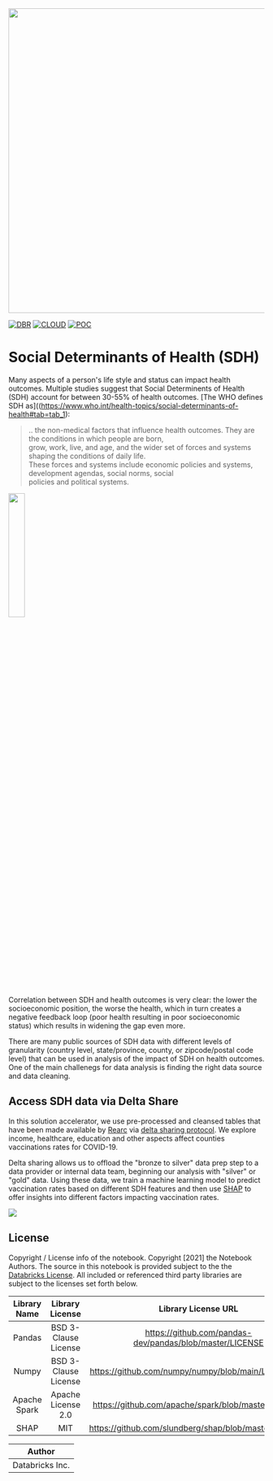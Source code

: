 <img src=https://hls-eng-data-public.s3.amazonaws.com/img/Databricks_HLS.png width="600px">

[![DBR](https://img.shields.io/badge/DBR-10.4ML-red?logo=databricks&style=for-the-badge)](https://docs.databricks.com/release-notes/runtime/10.4ml.html)
[![CLOUD](https://img.shields.io/badge/CLOUD-ALL-blue?logo=googlecloud&style=for-the-badge)](https://cloud.google.com/databricks)
[![POC](https://img.shields.io/badge/POC-10_days-green?style=for-the-badge)](https://databricks.com/try-databricks)

# Social Determinants of Health (SDH)
Many aspects of a person's life style and status can impact health outcomes. Multiple studies suggest that Social Determinents of Health (SDH) account for between 30-55% of health outcomes. 
[The WHO defines SDH as]((https://www.who.int/health-topics/social-determinants-of-health#tab=tab_1):
>.. the non-medical factors that influence health outcomes. They are the conditions in which people are born, <br>
> grow, work, live, and age, and the wider set of forces and systems shaping the conditions of daily life. <br>
> These forces and systems include economic policies and systems, development agendas, social norms, social <br>
> policies and political systems.

<img src='https://www.uclahealth.org/sites/default/files/styles/max_width_012000_480/public/images/SOCIAL%20DETERMINANTS%20OF%20HEALTH%20GRAPHIC.png' width=25%/>


Correlation between SDH and health outcomes is very clear: the lower the socioeconomic position, the worse the health, which in turn creates a negative feedback loop (poor health resulting in poor socioeconomic status) which results in widening the gap even more. 

There are many public sources of SDH data with different levels of granularity (country level, state/province, county, or zipcode/postal code level) that can be used in analysis of the impact of SDH on health outcomes. One of the main challenegs for data analysis is finding the right data source and data cleaning. 

## Access SDH data via Delta Share
In this solution accelerator, we use pre-processed and cleansed tables that have been made available by [Rearc](rearc.io) via [delta sharing protocol](https://www.databricks.com/blog/2021/05/26/introducing-delta-sharing-an-open-protocol-for-secure-data-sharing.html). We explore income, healthcare, education and other aspects affect counties vaccinations rates for COVID-19. 

Delta sharing allows us to offload the "bronze to silver" data prep step to a data provider or internal data team, beginning our analysis with "silver" or "gold" data.
Using these data, we train a machine learning model to predict vaccination rates based on different SDH features and then use [SHAP](https://shap.readthedocs.io/en/latest/example_notebooks/overviews/An%20introduction%20to%20explainable%20AI%20with%20Shapley%20values.html) to offer insights into different factors impacting vaccination rates.

![](https://databricks.com/wp-content/uploads/2022/03/delta-lake-medallion-architecture-2.jpeg)


## License
Copyright / License info of the notebook. Copyright [2021] the Notebook Authors.  The source in this notebook is provided subject to the  the [Databricks License](https://databricks.com/db-license-source).  All included or referenced third party libraries are subject to the licenses set forth below.

|Library Name|Library License|Library License URL|Library Source URL| 
| :-: | :-:| :-: | :-:|
|Pandas |BSD 3-Clause License| https://github.com/pandas-dev/pandas/blob/master/LICENSE | https://github.com/pandas-dev/pandas|
|Numpy |BSD 3-Clause License| https://github.com/numpy/numpy/blob/main/LICENSE.txt | https://github.com/numpy/numpy|
|Apache Spark |Apache License 2.0| https://github.com/apache/spark/blob/master/LICENSE | https://github.com/apache/spark/tree/master/python/pyspark|
|SHAP| MIT | https://github.com/slundberg/shap/blob/master/LICENSE | https://github.com/slundberg/shap/|

|Author|
|-|
|Databricks Inc.|
